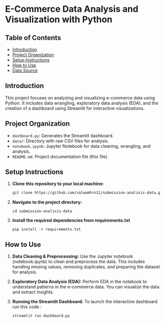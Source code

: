 # E-Commerce Data Analysis and Visualization with Python

## Table of Contents
- [Introduction](#introduction)
- [Project Organization](#project-organization)
- [Setup Instructions](#setup-instructions)
- [How to Use](#how-to-use)
- [Data Source](#data-source)

## Introduction
This project focuses on analyzing and visualizing e-commerce data using Python. It includes data wrangling, exploratory data analysis (EDA), and the creation of a dashboard using Streamlit for interactive visualizations.

## Project Organization
- `dashboard.py`: Generates the Streamlit dashboard.
- `data/`: Directory with raw CSV files for analysis.
- `notebook.ipynb`: Jupyter Notebook for data cleaning, wrangling, and analysis.
- `README.md`: Project documentation file (this file).

## Setup Instructions

1. **Clone this repository to your local machine:**
   ```bash
   git clone https://github.com/salwamhrn11/submission-analisis-data.git
   ```
2. **Navigate to the project directory:**
    ```
    cd submission-analisis-data
    ```
3. **Install the required dependencies from requirements.txt**
    ```
    pip install -r requirements.txt
    ```
## How to Use
1. **Data Cleaning & Preprocessing:** Use the Jupyter notebook (notebook.ipynb) to clean and preprocess the data. This includes handling missing values, removing duplicates, and preparing the dataset for analysis.

2. **Exploratory Data Analysis (EDA):** Perform EDA in the notebook to understand patterns in the e-commerce data. You can visualize the data and extract insights.

3. **Running the Streamlit Dashboard:** To launch the interactive dashboard run this code :
    ```
    streamlit run dashboard.py
    ```